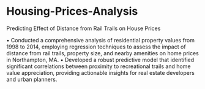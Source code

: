 # Housing-Prices-Analysis
Predicting Effect of Distance from Rail Trails on House Prices

•	Conducted a comprehensive analysis of residential property values from 1998 to 2014, employing regression techniques to assess the impact of distance from rail trails, property size, and nearby amenities on home prices in Northampton, MA.
•	Developed a robust predictive model that identified significant correlations between proximity to recreational trails and home value appreciation, providing actionable insights for real estate developers and urban planners.
